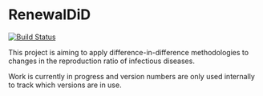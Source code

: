 # RenewalDiD

[![Build Status](https://github.com/markgpritchard/RenewalDiD.jl/actions/workflows/CI.yml/badge.svg?branch=main)](https://github.com/markgpritchard/RenewalDiD.jl/actions/workflows/CI.yml?query=branch%3Amain)

This project is aiming to apply difference-in-difference methodologies to changes in the reproduction ratio of infectious diseases.  

Work is currently in progress and version numbers are only used internally to track which versions are in use.
